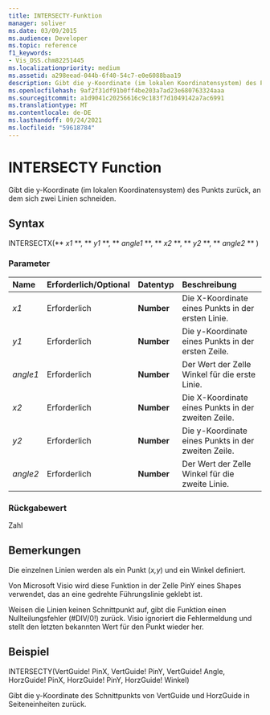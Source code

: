 ```yaml
---
title: INTERSECTY-Funktion
manager: soliver
ms.date: 03/09/2015
ms.audience: Developer
ms.topic: reference
f1_keywords:
- Vis_DSS.chm82251445
ms.localizationpriority: medium
ms.assetid: a298eead-044b-6f40-54c7-e0e6088baa19
description: Gibt die y-Koordinate (im lokalen Koordinatensystem) des Punkts zurück, an dem sich zwei Linien schneiden.
ms.openlocfilehash: 9af2f31df91b0ff4be203a7ad23e680763324aaa
ms.sourcegitcommit: a1d9041c20256616c9c183f7d1049142a7ac6991
ms.translationtype: MT
ms.contentlocale: de-DE
ms.lasthandoff: 09/24/2021
ms.locfileid: "59618784"
---
```

# <a name="intersecty-function"></a>INTERSECTY Function

Gibt  die y-Koordinate (im lokalen Koordinatensystem) des Punkts zurück, an dem sich zwei Linien schneiden. 
  
## <a name="syntax"></a>Syntax

INTERSECTX(** *x1* **, ** *y1* **, ** *angle1* **, ** *x2* **, ** *y2* **, ** *angle2* ** ) 
  
### <a name="parameters"></a>Parameter

|**Name**|**Erforderlich/Optional**|**Datentyp**|**Beschreibung**|
|:-----|:-----|:-----|:-----|
| _x1_ <br/> |Erforderlich  <br/> |**Number** <br/> |Die X-Koordinate eines Punkts in der ersten Linie.  <br/> |
| _y1_ <br/> |Erforderlich  <br/> |**Number** <br/> |Die y-Koordinate eines Punkts in der ersten Zeile.  <br/> |
| _angle1_ <br/> |Erforderlich  <br/> |**Number** <br/> | Der Wert der Zelle Winkel für die erste Linie.  <br/> |
| _x2_ <br/> |Erforderlich  <br/> |**Number** <br/> |Die X-Koordinate eines Punkts in der zweiten Zeile.  <br/> |
| _y2_ <br/> |Erforderlich  <br/> |**Number** <br/> |Die y-Koordinate eines Punkts in der zweiten Zeile.  <br/> |
| _angle2_ <br/> |Erforderlich  <br/> |**Number** <br/> |Der Wert der Zelle Winkel für die zweite Linie.  <br/> |
   
### <a name="return-value"></a>Rückgabewert

Zahl
  
## <a name="remarks"></a>Bemerkungen

Die einzelnen Linien werden als ein Punkt (*x,y*) und ein Winkel definiert. 
  
Von Microsoft Visio wird diese Funktion in der Zelle PinY eines Shapes verwendet, das an eine gedrehte Führungslinie geklebt ist. 
  
Weisen die Linien keinen Schnittpunkt auf, gibt die Funktion einen Nullteilungsfehler (#DIV/0!) zurück. Visio ignoriert die Fehlermeldung und stellt den letzten bekannten Wert für den Punkt wieder her. 
  
## <a name="example"></a>Beispiel

INTERSECTY(VertGuide! PinX, VertGuide! PinY, VertGuide! Angle, HorzGuide! PinX, HorzGuide! PinY, HorzGuide! Winkel) 
  
Gibt  die y-Koordinate des Schnittpunkts von VertGuide und HorzGuide in Seiteneinheiten zurück. 
  

